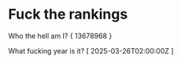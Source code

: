 # Fuck the rankings

Who the hell am I?
{ 13678968 }

What fucking year is it?
[ 2025-03-26T02:00:00Z ]
